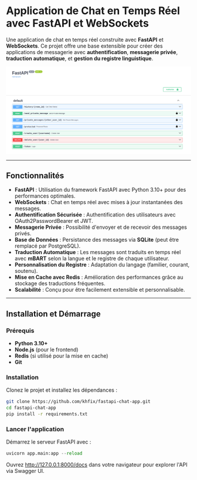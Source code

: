 # Application de Chat en Temps Réel avec FastAPI et WebSockets

Une application de chat en temps réel construite avec **FastAPI** et **WebSockets**. Ce projet offre une base extensible pour créer des applications de messagerie avec **authentification**, **messagerie privée**, **traduction automatique**, et **gestion du registre linguistique**.

![FastAPI Chat App](docs.png)

---

## Fonctionnalités

- **FastAPI** : Utilisation du framework FastAPI avec Python 3.10+ pour des performances optimales.
- **WebSockets** : Chat en temps réel avec mises à jour instantanées des messages.
- **Authentification Sécurisée** : Authentification des utilisateurs avec OAuth2PasswordBearer et JWT.
- **Messagerie Privée** : Possibilité d'envoyer et de recevoir des messages privés.
- **Base de Données** : Persistance des messages via **SQLite** (peut être remplacé par PostgreSQL).
- **Traduction Automatique** : Les messages sont traduits en temps réel avec **mBART** selon la langue et le registre de chaque utilisateur.
- **Personnalisation du Registre** : Adaptation du langage (familier, courant, soutenu).
- **Mise en Cache avec Redis** : Amélioration des performances grâce au stockage des traductions fréquentes.
- **Scalabilité** : Conçu pour être facilement extensible et personnalisable.

---

## Installation et Démarrage

### Prérequis

- **Python 3.10+**
- **Node.js** (pour le frontend)
- **Redis** (si utilisé pour la mise en cache)
- **Git**

### Installation

Clonez le projet et installez les dépendances :

```bash
git clone https://github.com/khfix/fastapi-chat-app.git
cd fastapi-chat-app
pip install -r requirements.txt
````

### Lancer l'application
Démarrez le serveur FastAPI avec :

```python
uvicorn app.main:app --reload
```

Ouvrez http://127.0.0.1:8000/docs dans votre navigateur pour explorer l'API via Swagger UI.